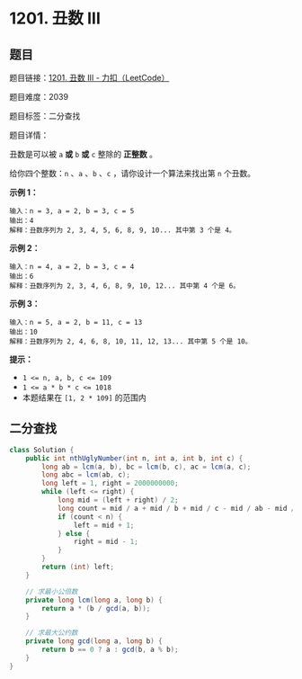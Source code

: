 # 1201. 丑数 III

## 题目

题目链接：[1201. 丑数 III - 力扣（LeetCode）](https://leetcode.cn/problems/ugly-number-iii/description/)

题目难度：2039

题目标签：二分查找

题目详情：

丑数是可以被 `a` **或** `b` **或** `c` 整除的 **正整数** 。

给你四个整数：`n` 、`a` 、`b` 、`c` ，请你设计一个算法来找出第 `n` 个丑数。

**示例 1：**

```
输入：n = 3, a = 2, b = 3, c = 5
输出：4
解释：丑数序列为 2, 3, 4, 5, 6, 8, 9, 10... 其中第 3 个是 4。
```

**示例 2：**

```
输入：n = 4, a = 2, b = 3, c = 4
输出：6
解释：丑数序列为 2, 3, 4, 6, 8, 9, 10, 12... 其中第 4 个是 6。
```

**示例 3：**

```
输入：n = 5, a = 2, b = 11, c = 13
输出：10
解释：丑数序列为 2, 4, 6, 8, 10, 11, 12, 13... 其中第 5 个是 10。
```

**提示：**

- `1 <= n, a, b, c <= 109`
- `1 <= a * b * c <= 1018`
- 本题结果在 `[1, 2 * 109]` 的范围内



## 二分查找

``` java
class Solution {
    public int nthUglyNumber(int n, int a, int b, int c) {
        long ab = lcm(a, b), bc = lcm(b, c), ac = lcm(a, c);
        long abc = lcm(ab, c);
        long left = 1, right = 2000000000;
        while (left <= right) {
            long mid = (left + right) / 2;
            long count = mid / a + mid / b + mid / c - mid / ab - mid / bc - mid / ac + mid / abc;
            if (count < n) {
                left = mid + 1;
            } else {
                right = mid - 1;
            }
        }
        return (int) left;
    }

    // 求最小公倍数
    private long lcm(long a, long b) {
        return a * (b / gcd(a, b));
    }

    // 求最大公约数
    private long gcd(long a, long b) {
        return b == 0 ? a : gcd(b, a % b);
    }
}
```